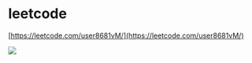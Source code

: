 # leetcode
[https://leetcode.com/user8681vM/](https://leetcode.com/user8681vM/)

![](https://leetcard.jacoblin.cool/user8681vM)
